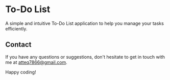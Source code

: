 # To-Do List

A simple and intuitive To-Do List application to help you manage your tasks efficiently.

## Contact

If you have any questions or suggestions, don't hesitate to get in touch with me at atteq7866@gmail.com.


Happy coding!
 
